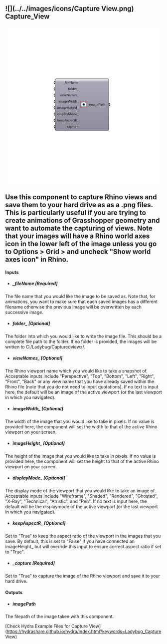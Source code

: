 ## ![](../../images/icons/Capture View.png) Capture_View

![](../../images/components/Capture_View.png)

Use this component to capture Rhino views and save them to your hard drive as as a .png files.
 This is particularly useful if you are trying to create animations of Grasshopper geometry and want to automate the capturing of views.
 Note that your images will have a Rhino world axes icon in the lower left of the image unless you go to Options > Grid > and uncheck "Show world axes icon" in Rhino.
 -
 

#### Inputs
* ##### _fileName [Required]
The file name that you would like the image to be saved as.  Note that, for animations, you want to make sure that each saved images has a different filename otherwise the previous image will be overwritten by each successive image.
* ##### folder_ [Optional]
The folder into which you would like to write the image file.  This should be a complete file path to the folder.  If no folder is provided, the images will be written to C:/Ladybug/Capturedviews/.
* ##### viewNames_ [Optional]
The Rhino viewport name which you would like to take a snapshot of.  Acceptable inputs include "Perspective", "Top", "Bottom", "Left", "Right", "Front", "Back" or any view name that you have already saved within the Rhino file (note that you do not need to input quotations).  If no text is input here, the default will be an image of the active viewport (or the last viewport in which you navigated).
* ##### imageWidth_ [Optional]
The width of the image that you would like to take in pixels.  If no value is provided here, the component will set the width to that of the active Rhino viewport on your screen.
* ##### imageHeight_ [Optional]
The height of the image that you would like to take in pixels.  If no value is provided here, the component will set the height to that of the active Rhino viewport on your screen.
* ##### displayMode_ [Optional]
The display mode of the viewport that you would like to take an image of. Acceptable inputs include "Wireframe", "Shaded", "Rendered", "Ghosted", "X-Ray", "Technical", "Atristic", and "Pen".  If no text is input here, the default will be the displaymode of the active viewport (or the last viewport in which you navigated).
* ##### keepAspectR_ [Optional]
Set to "True" to keep the aspect ratio of the viewport in the images that you save.  By default, this is set to "False" if you have connected an imageHeight_ but will override this input to ensure correct aspect ratio if set to "True".
* ##### _capture [Required]
Set to "True" to capture the image of the Rhino viewport and save it to your hard drive.

#### Outputs
* ##### imagePath
The filepath of the image taken with this component.


[Check Hydra Example Files for Capture View](https://hydrashare.github.io/hydra/index.html?keywords=Ladybug_Capture View)
